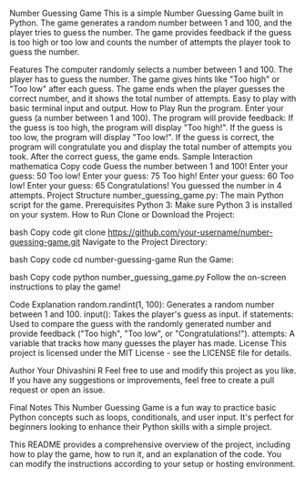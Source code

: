 Number Guessing Game
This is a simple Number Guessing Game built in Python. The game generates a random number between 1 and 100, and the player tries to guess the number. The game provides feedback if the guess is too high or too low and counts the number of attempts the player took to guess the number.

Features
The computer randomly selects a number between 1 and 100.
The player has to guess the number.
The game gives hints like "Too high" or "Too low" after each guess.
The game ends when the player guesses the correct number, and it shows the total number of attempts.
Easy to play with basic terminal input and output.
How to Play
Run the program.
Enter your guess (a number between 1 and 100).
The program will provide feedback:
If the guess is too high, the program will display "Too high!".
If the guess is too low, the program will display "Too low!".
If the guess is correct, the program will congratulate you and display the total number of attempts you took.
After the correct guess, the game ends.
Sample Interaction
mathematica
Copy code
Guess the number between 1 and 100!
Enter your guess: 50
Too low!
Enter your guess: 75
Too high!
Enter your guess: 60
Too low!
Enter your guess: 65
Congratulations! You guessed the number in 4 attempts.
Project Structure
number_guessing_game.py: The main Python script for the game.
Prerequisites
Python 3: Make sure Python 3 is installed on your system.
How to Run
Clone or Download the Project:

bash
Copy code
git clone https://github.com/your-username/number-guessing-game.git
Navigate to the Project Directory:

bash
Copy code
cd number-guessing-game
Run the Game:

bash
Copy code
python number_guessing_game.py
Follow the on-screen instructions to play the game!

Code Explanation
random.randint(1, 100): Generates a random number between 1 and 100.
input(): Takes the player's guess as input.
if statements: Used to compare the guess with the randomly generated number and provide feedback ("Too high", "Too low", or "Congratulations!").
attempts: A variable that tracks how many guesses the player has made.
License
This project is licensed under the MIT License - see the LICENSE file for details.

Author
Your Dhivashini R
Feel free to use and modify this project as you like. If you have any suggestions or improvements, feel free to create a pull request or open an issue.

Final Notes
This Number Guessing Game is a fun way to practice basic Python concepts such as loops, conditionals, and user input. It's perfect for beginners looking to enhance their Python skills with a simple project.

This README provides a comprehensive overview of the project, including how to play the game, how to run it, and an explanation of the code. You can modify the instructions according to your setup or hosting environment.











